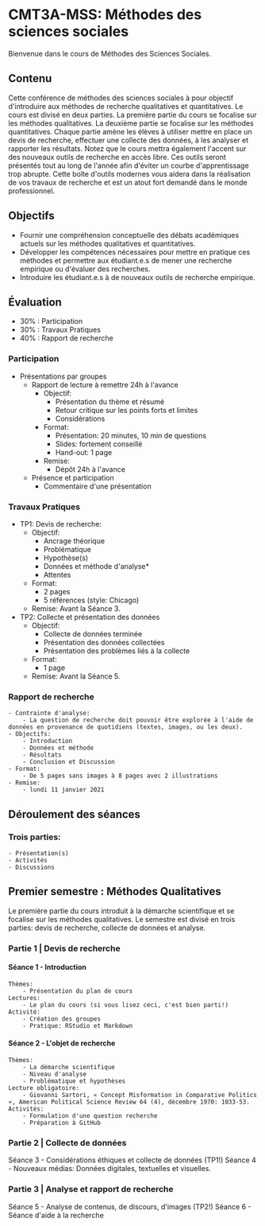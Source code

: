 # CMT3A-MSS: Méthodes des sciences sociales
Bienvenue dans le cours de Méthodes des Sciences Sociales.

## Contenu
Cette conférence de méthodes des sciences sociales à pour objectif d'introduire aux méthodes de recherche qualitatives et quantitatives. Le cours est divisé en deux parties. La première partie du cours se focalise sur les méthodes qualitatives. La deuxième partie se focalise sur les méthodes quantitatives. Chaque partie amène les élèves à utiliser mettre en place un devis de recherche, effectuer une collecte des données, à les analyser et rapporter les résultats. Notez que le cours mettra également l'accent sur des nouveaux outils de recherche en accès libre. Ces outils seront présentés tout au long de l'année afin d'éviter un courbe d'apprentissage trop abrupte. Cette boîte d'outils modernes vous aidera dans la réalisation de vos travaux de recherche et est un atout fort demandé dans le monde professionnel.

## Objectifs
- Fournir une compréhension conceptuelle des débats académiques actuels sur les méthodes qualitatives et quantitatives.
- Développer les compétences nécessaires pour mettre en pratique ces méthodes et permettre aux étudiant.e.s de mener une recherche empirique ou d'évaluer des recherches.
- Introduire les étudiant.e.s à de nouveaux outils de recherche empirique.

## Évaluation
- 30% : Participation
- 30% : Travaux Pratiques
- 40% : Rapport de recherche

### Participation
- Présentations par groupes
    - Rapport de lecture à remettre 24h à l'avance
        - Objectif:
            - Présentation du thème et résumé
            - Retour critique sur les points forts et limites
            - Considérations
        - Format:
            - Présentation: 20 minutes, 10 min de questions
            - Slides: fortement conseillé
            - Hand-out: 1 page
        - Remise:
            - Dépôt 24h à l'avance
    - Présence et participation
        - Commentaire d'une présentation

### Travaux Pratiques
- TP1: Devis de recherche:
    - Objectif:
        - Ancrage théorique
        - Problématique
        - Hypothèse(s)
        - Données et méthode d'analyse*
        - Attentes
    - Format:
        - 2 pages
        - 5 références (style: Chicago)
    - Remise: Avant la Séance 3.
- TP2: Collecte et présentation des données
    - Objectif:
        - Collecte de données terminée
        - Présentation des données collectées
        - Présentation des problèmes liés à la collecte
    - Format:
        - 1 page
    - Remise: Avant la Séance 5.

### Rapport de recherche

    - Contrainte d'analyse:
        - La question de recherche doit pouvoir être explorée à l'aide de données en provenance de quotidiens (textes, images, ou les deux).
    - Objectifs:
        - Introduction
        - Données et méthode
        - Résultats
        - Conclusion et Discussion
    - Format:
        - De 5 pages sans images à 8 pages avec 2 illustrations
    - Remise:
        - lundi 11 janvier 2021

## Déroulement des séances

### Trois parties:
    - Présentation(s)
    - Activités
    - Discussions

## Premier semestre : Méthodes Qualitatives
Le première partie du cours introduit à la démarche scientifique et se focalise sur les méthodes qualitatives. Le semestre est divisé en trois parties: devis de recherche, collecte de données et analyse.

### Partie 1 | Devis de recherche
#### Séance 1 - Introduction

    Thèmes:
        - Présentation du plan de cours
    Lectures:
        - Le plan du cours (si vous lisez ceci, c'est bien parti!)
    Activité:
        - Création des groupes
        - Pratique: RStudio et Markdown

#### Séance 2 - L'objet de recherche
    Thèmes:
        - La démarche scientifique
        - Niveau d'analyse
        - Problématique et hypothèses
    Lecture obligatoire:
        - Giovanni Sartori, « Concept Misformation in Comparative Politics », American Political Science Review 64 (4), décembre 1970: 1033-53.
    Activités:
        - Formulation d'une question recherche
        - Préparation à GitHub

### Partie 2 | Collecte de données
Séance 3 - Considérations éthiques et collecte de données (TP1!)
Séance 4 - Nouveaux médias: Données digitales, textuelles et visuelles.

### Partie 3 | Analyse et rapport de recherche
Séance 5 - Analyse de contenus, de discours, d'images (TP2!)
Séance 6 - Séance d'aide à la recherche

